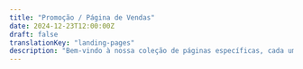 ```yaml
---
title: "Promoção / Página de Vendas"
date: 2024-12-23T12:00:00Z
draft: false
translationKey: "landing-pages"
description: "Bem-vindo à nossa coleção de páginas específicas, cada uma concebida para fornecer informações úteis e guiá-lo através dos nossos serviços."
---
```

